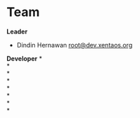 # Team
**Leader**
 * Dindin Hernawan <root@dev.xentaos.org>

**Developer**
 *  
 *  
 *  
 *  
 *  
 *  
 *  
 *  
